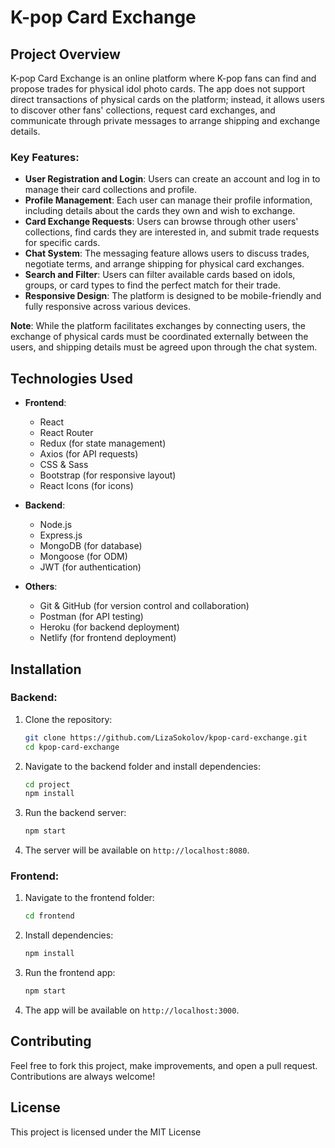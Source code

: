 # K-pop Card Exchange

## Project Overview

K-pop Card Exchange is an online platform where K-pop fans can find and propose trades for physical idol photo cards. The app does not support direct transactions of physical cards on the platform; instead, it allows users to discover other fans' collections, request card exchanges, and communicate through private messages to arrange shipping and exchange details.

### Key Features:
- **User Registration and Login**: Users can create an account and log in to manage their card collections and profile.
- **Profile Management**: Each user can manage their profile information, including details about the cards they own and wish to exchange.
- **Card Exchange Requests**: Users can browse through other users' collections, find cards they are interested in, and submit trade requests for specific cards.
- **Chat System**: The messaging feature allows users to discuss trades, negotiate terms, and arrange shipping for physical card exchanges.
- **Search and Filter**: Users can filter available cards based on idols, groups, or card types to find the perfect match for their trade.
- **Responsive Design**: The platform is designed to be mobile-friendly and fully responsive across various devices.

**Note**: While the platform facilitates exchanges by connecting users, the exchange of physical cards must be coordinated externally between the users, and shipping details must be agreed upon through the chat system.

## Technologies Used

- **Frontend**:
  - React
  - React Router
  - Redux (for state management)
  - Axios (for API requests)
  - CSS & Sass
  - Bootstrap (for responsive layout)
  - React Icons (for icons)

- **Backend**:
  - Node.js
  - Express.js
  - MongoDB (for database)
  - Mongoose (for ODM)
  - JWT (for authentication)

- **Others**:
  - Git & GitHub (for version control and collaboration)
  - Postman (for API testing)
  - Heroku (for backend deployment)
  - Netlify (for frontend deployment)

## Installation

### Backend:
1. Clone the repository:
    ```bash
    git clone https://github.com/LizaSokolov/kpop-card-exchange.git
    cd kpop-card-exchange
    ```

2. Navigate to the backend folder and install dependencies:
    ```bash
    cd project
    npm install
    ```

3. Run the backend server:
    ```bash
    npm start
    ```

4. The server will be available on `http://localhost:8080`.

### Frontend:
1. Navigate to the frontend folder:
    ```bash
    cd frontend
    ```

2. Install dependencies:
    ```bash
    npm install
    ```

3. Run the frontend app:
    ```bash
    npm start
    ```

4. The app will be available on `http://localhost:3000`.

## Contributing

Feel free to fork this project, make improvements, and open a pull request. Contributions are always welcome!

## License

This project is licensed under the MIT License 
